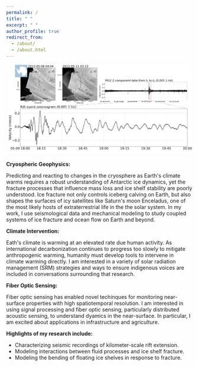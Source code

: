 ```yaml
---
permalink: /
title: " "
excerpt: " "
author_profile: true
redirect_from:
  - /about/
  - /about.html
---
```

![Rift Seismicity.](images/riftquake.png)

__Cryospheric Geophysics:__

Predicting and reacting to changes in the cryosphere as Earth's climate warms requires a robust understanding of Antarctic ice dynamics, yet the fracture processes that influence mass loss and ice shelf stability are poorly understood. Ice fracture not only controls iceberg calving on Earth, but also shapes the surfaces of icy satellites like Saturn's moon Enceladus, one of the most likely hosts of extraterrestrial life in the the solar system. In my work, I use seismological data and mechanical modeling to study coupled systems of ice fracture and ocean flow on Earth and beyond.

__Climate Intervention:__

Eath's climate is warming at an elevated rate due human activity. As international decarbonization continues to progress too slowly to mitigate anthropogenic warming, humanity must develop tools to intervene in climate warming directly. I am interested in a variety of solar radiation management (SRM) strategies and ways to ensure indigenous voices are included in conversations surrounding that research.

__Fiber Optic Sensing:__

Fiber optic sensing has enabled novel techinques for monitoring near-surface properties with high spatiotemporal resolution. I am interested in using signal processing and fiber optic sensing, particularly distributed acoustic sensing, to understand dyamics in the near-surface. In particular, I am excited about applications in infrastructure and agriculture.


__Highlights of my research include:__

* Characterizing seismic recordings of kilometer-scale rift extension.
* Modeling interactions between fluid processes and ice shelf fracture.
* Modeling the bending of floating ice shelves in response to fracture.
